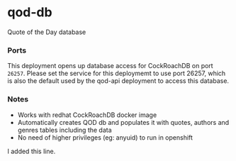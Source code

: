 # qod-db
Quote of the Day database

### Ports
This deployment opens up database access for CockRoachDB on port `26257`. Please set the service for this deploymemt to use port 26257, which is also the default used by the qod-api deployment to access this database.

### Notes
* Works with redhat CockRoachDB docker image
* Automatically creates QOD db and populates it with quotes, authors and genres tables including the data
* No need of higher privileges (eg: anyuid) to run in openshift

I added this line.
